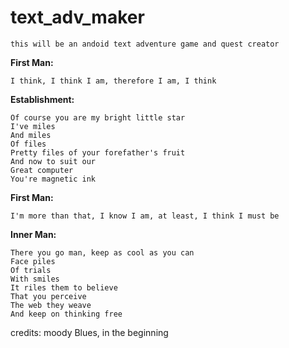 # text_adv_maker
```
this will be an andoid text adventure game and quest creator
```

**First Man:**
```
I think, I think I am, therefore I am, I think
```

**Establishment:**
```
Of course you are my bright little star
I've miles
And miles
Of files
Pretty files of your forefather's fruit
And now to suit our
Great computer
You're magnetic ink
```

**First Man:**
```
I'm more than that, I know I am, at least, I think I must be
```

**Inner Man:**
```
There you go man, keep as cool as you can
Face piles
Of trials
With smiles
It riles them to believe
That you perceive
The web they weave
And keep on thinking free
```

credits: moody Blues, in the beginning
